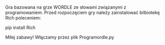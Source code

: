 Gra bazowana na grze WORDLE ze słowami związanymi z programowaniem. 
Przed rozpoczęciem gry należy zainstalować bilbiotekę Rich poleceniem: 

pip install Rich

Miłej zabawy!
Włączamy przez plik Programordle.py
